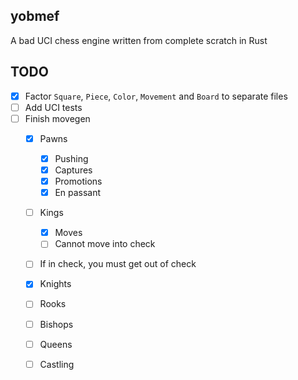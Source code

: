 ## yobmef

A bad UCI chess engine written from complete scratch in Rust

## TODO

- [x] Factor `Square`, `Piece`, `Color`, `Movement` and `Board` to separate files
- [ ] Add UCI tests
- [ ] Finish movegen
  - [x] Pawns
    - [x] Pushing
    - [x] Captures
    - [x] Promotions
    - [x] En passant
  - [ ] Kings
    - [x] Moves
    - [ ] Cannot move into check
  - [ ] If in check, you must get out of check
  - [x] Knights
  - [ ] Rooks
  - [ ] Bishops
  - [ ] Queens
  - [ ] Castling

